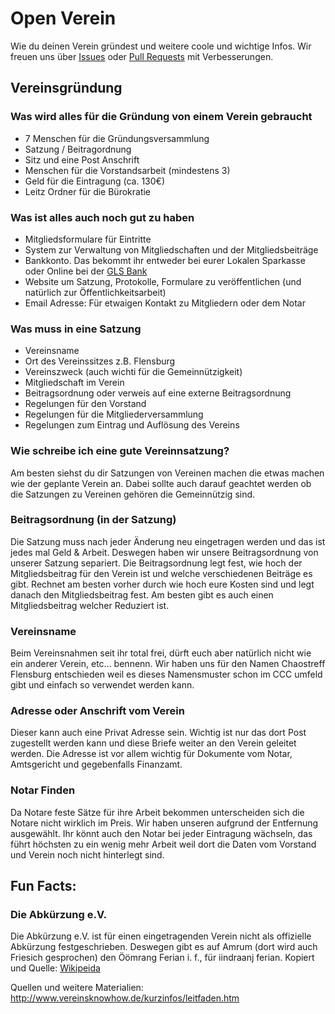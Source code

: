 # Open Verein
Wie du deinen Verein gründest und weitere coole und wichtige Infos. Wir freuen uns über [Issues](https://github.com/chaostreff-flensburg/openverein/issues) oder [Pull Requests](https://github.com/chaostreff-flensburg/openverein/pulls) mit Verbesserungen. 


## Vereinsgründung
### Was wird alles für die Gründung von einem Verein gebraucht
- 7 Menschen für die Gründungsversammlung
- Satzung / Beitragordnung
- Sitz und eine Post Anschrift
- Menschen für die Vorstandsarbeit (mindestens 3)
- Geld für die Eintragung (ca. 130€)
- Leitz Ordner für die Bürokratie

### Was ist alles auch noch gut zu haben
- Mitgliedsformulare für Eintritte
- System zur Verwaltung von Mitgliedschaften und der Mitgliedsbeiträge
- Bankkonto. Das bekommt ihr entweder bei eurer Lokalen Sparkasse oder Online bei der [GLS Bank](https://www.gls.de/gemeinnuetzige-kunden/)
- Website um Satzung, Protokolle, Formulare zu veröffentlichen (und natürlich zur Öffentlichkeitsarbeit)
- Email Adresse: Für etwaigen Kontakt zu Mitgliedern oder dem Notar

### Was muss in eine Satzung
- Vereinsname 
- Ort des Vereinssitzes z.B. Flensburg
- Vereinszweck (auch wichti für die Gemeinnützigkeit)
- Mitgliedschaft im Verein
- Beitragsordnung oder verweis auf eine externe Beitragsordnung
- Regelungen für den Vorstand
- Regelungen für die Mitgliederversammlung
- Regelungen zum Eintrag und Auflösung des Vereins

### Wie schreibe ich eine gute Vereinnsatzung?
Am besten siehst du dir Satzungen von Vereinen machen die etwas machen wie der geplante Verein an. Dabei sollte auch darauf geachtet werden ob die Satzungen zu Vereinen gehören die Gemeinnützig sind. 

### Beitragsordnung (in der Satzung)
Die Satzung muss nach jeder Änderung neu eingetragen werden und das ist jedes mal Geld & Arbeit. Deswegen haben wir unsere Beitragsordnung von unserer Satzung separiert. Die Beitragsordnung legt fest, wie hoch der Mitgliedsbeitrag für den Verein ist und welche verschiedenen Beiträge es gibt. Rechnet am besten vorher durch wie hoch eure Kosten sind und legt danach den Mitgliedsbeitrag fest. Am besten gibt es auch einen Mitgliedsbeitrag welcher Reduziert ist.

### Vereinsname
Beim Vereinsnahmen seit ihr total frei, dürft euch aber natürlich nicht wie ein anderer Verein, etc... bennenn. Wir haben uns für den Namen Chaostreff Flensburg entschieden weil es dieses Namensmuster schon im CCC umfeld gibt und einfach so verwendet werden kann.

### Adresse oder Anschrift vom Verein
Dieser kann auch eine Privat Adresse sein. Wichtig ist nur das dort Post zugestellt werden kann und diese Briefe weiter an den Verein geleitet werden. Die Adresse ist vor allem wichtig für Dokumente vom Notar, Amtsgericht und gegebenfalls Finanzamt.

### Notar Finden
Da Notare feste Sätze für ihre Arbeit bekommen unterscheiden sich die Notare nicht wirklich im Preis. Wir haben unseren aufgrund der Entfernung ausgewählt. Ihr könnt auch den Notar bei jeder Eintragung wächseln, das führt höchsten zu ein wenig mehr Arbeit weil dort die Daten vom Vorstand und Verein noch nicht hinterlegt sind.



## Fun Facts:
### Die Abkürzung e.V.
Die Abkürzung e.V. ist für einen eingetragenden Verein nicht als offizielle Abkürzung festgeschrieben. Deswegen gibt es auf Amrum (dort wird auch Friesich gesprochen) den Öömrang Ferian i. f., für iindraanj ferian. Kopiert und Quelle: [Wikipeida](https://de.wikipedia.org/wiki/Verein#Eingetragener_Verein) 


Quellen und weitere Materialien: http://www.vereinsknowhow.de/kurzinfos/leitfaden.htm
